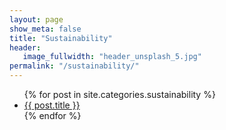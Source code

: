 ```yaml
---
layout: page
show_meta: false
title: "Sustainability"
header:
   image_fullwidth: "header_unsplash_5.jpg"
permalink: "/sustainability/"
---
```

<ul>
    {% for post in site.categories.sustainability %}
    <li><a href="{{ site.url }}{{ site.baseurl }}{{ post.url }}">{{ post.title }}</a></li>
    {% endfor %}
</ul>
